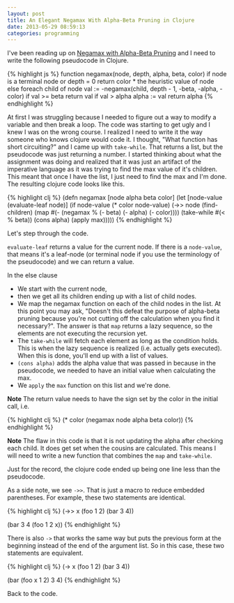 ```yaml
---
layout: post
title: An Elegant Negamax With Alpha-Beta Pruning in Clojure
date: 2013-05-29 08:59:13
categories: programming
---
```

I've been reading up on [Negamax with Alpha-Beta
Pruning](http://en.wikipedia.org/wiki/Negamax) and I need to write the
following pseudocode in Clojure.

{% highlight js %}
function negamax(node, depth, alpha, beta, color)
    if node is a terminal node or depth = 0
        return color * the heuristic value of node
    else
        foreach child of node
            val := -negamax(child, depth - 1, -beta, -alpha, -color)
            if val >= beta
                return val
            if val > alpha
                alpha := val
        return alpha
{% endhighlight %}

At first I was struggling because I needed to figure out a way to modify a
variable and then break a loop.  The code was starting to get ugly and I knew I
was on the wrong course.  I realized I need to write it the way someone who
knows clojure would code it.  I thought, "What function has short circuiting?"
and I came up with `take-while`.  That returns a list, but the pseudocode was
just returning a number.  I started thinking about what the assignment was
doing and realized that it was just an artifact of the imperative language as
it was trying to find the max value of it's children.  This meant that once I
have the list, I just need to find the max and I'm done.  The resulting clojure
code looks like this.

{% highlight clj %}
(defn negamax [node alpha beta color]
  (let [node-value (evaluate-leaf node)]
    (if node-value
      (* color node-value)
      (->> node
           (find-children)
           (map #(- (negamax % (- beta) (- alpha) (- color))))
           (take-while #(< % beta))
           (cons alpha)
           (apply max)))))
{% endhighlight %}

Let's step through the code.

`evaluate-leaf` returns a value for the current node.  If there is a
`node-value`, that means it's a leaf-node (or terminal node if you use the
terminology of the pseudocode) and we can return a value.

In the else clause

* We start with the current node,
* then we get all its children ending up with a list of child nodes.
* We map the negamax function on each of the child nodes in the list.  At this
  point you may ask, "Doesn't this defeat the purpose of alpha-beta pruning
  because you're not cutting off the calculation when you find it necessary?".
  The answer is that `map` returns a lazy sequence, so the elements are not
  executing the recursion yet.
* The `take-while` will fetch each element as long as the condition holds.
  This is when the lazy sequence is realized (i.e. actually gets executed).
  When this is done, you'll end up with a list of values.
* `(cons alpha)` adds the alpha value that was passed in because in the
  pseudocode, we needed to have an initial value when calculating the max.
* We `apply` the `max` function on this list and we're done.

**Note** The return value needs to have the sign set by the color in the initial call, i.e.

{% highlight clj %}
(* color (negamax node alpha beta color))
{% endhighlight %}

**Note** The flaw in this code is that it is not updating the alpha after
checking each child.  It does get set when the cousins are calculated.  This
means I will need to write a new function that combines the `map` and
`take-while`.

Just for the record, the clojure code ended up being one line less than the
pseudocode.

As a side note, we see `->>`.  That is just a macro to reduce embedded
parentheses.  For example, these two statements are identical.

{% highlight clj %}
(->> x (foo 1 2) (bar 3 4))

(bar 3 4 (foo 1 2 x))
{% endhighlight %}

There is also `->` that works the same way but puts the previous form at the
beginning instead of the end of the argument list.  So in this case, these two
statements are equivalent.

{% highlight clj %}
(-> x (foo 1 2) (bar 3 4))

(bar (foo x 1 2) 3 4)
{% endhighlight %}

Back to the code.

